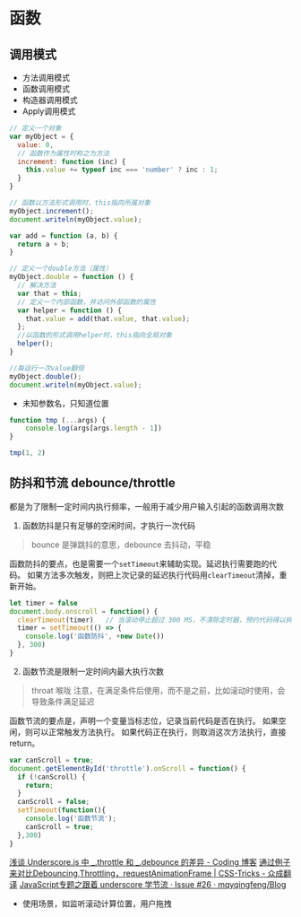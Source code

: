# 函数

## 调用模式
* 方法调用模式
* 函数调用模式
* 构造器调用模式
* Apply调用模式

```js
// 定义一个对象
var myObject = {
  value: 0,
  // 函数作为属性时称之为方法
  increment: function (inc) {
    this.value += typeof inc === 'number' ? inc : 1;
  }
}

// 函数以方法形式调用时，this指向所属对象
myObject.increment();
document.writeln(myObject.value);

var add = function (a, b) {
  return a + b;
}

// 定义一个double方法（属性）
myObject.double = function () {
  // 解决方法
  var that = this;
  // 定义一个内部函数，并访问外部函数的属性    
  var helper = function () {
    that.value = add(that.value, that.value);
  };
  //以函数的形式调用helper时，this指向全局对象    
  helper(); 
}

//每运行一次value翻倍
myObject.double();
document.writeln(myObject.value);
```

* 未知参数名，只知道位置
```js
function tmp (...args) {
	console.log(args[args.length - 1])
}

tmp(1, 2)
```
## 防抖和节流 debounce/throttle
都是为了限制一定时间内执行频率，一般用于减少用户输入引起的函数调用次数

1. 函数防抖是只有足够的空闲时间，才执行一次代码
> bounce 是弹跳抖的意思，debounce 去抖动，平稳

函数防抖的要点，也是需要一个`setTimeout`来辅助实现。延迟执行需要跑的代码。
如果方法多次触发，则把上次记录的延迟执行代码用`clearTimeout`清掉，重新开始。
```js
let timer = false
document.body.onscroll = function() {
  clearTimeout(timer)   // 当滚动停止超过 300 MS，不清除定时器，预约代码得以执行
  timer = setTimeout(() => {
    console.log('函数防抖', +new Date())
  }, 300)     
}
```
2. 函数节流是限制一定时间内最大执行次数
> throat 喉咙
注意，在满足条件后使用，而不是之前，比如滚动时使用，会导致条件满足延迟

函数节流的要点是，声明一个变量当标志位，记录当前代码是否在执行。 
如果空闲，则可以正常触发方法执行。 
如果代码正在执行，则取消这次方法执行，直接return。
```js
var canScroll = true;
document.getElementById('throttle').onScroll = function() {
  if (!canScroll) {
    return;
  }
  canScroll = false;
  setTimeout(function(){
    console.log('函数节流');
    canScroll = true;
  },300)       
}
```
[浅谈 Underscore.js 中 _.throttle 和 _.debounce 的差异 - Coding 博客](https://blog.coding.net/blog/the-difference-between-throttle-and-debounce-in-underscorejs) 
[通过例子来对比Debouncing,Throttling，requestAnimationFrame | CSS-Tricks - 众成翻译](https://www.zcfy.cc/article/debouncing-and-throttling-explained-through-examples-css-tricks)
[JavaScript专题之跟着 underscore 学节流 · Issue #26 · mqyqingfeng/Blog](https://github.com/mqyqingfeng/Blog/issues/26)

* 使用场景，如监听滚动计算位置，用户拖拽
